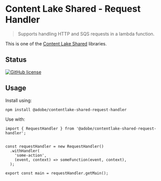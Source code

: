 # Content Lake Shared - Request Handler

> Supports handling HTTP and SQS requests in a lambda function.

This is one of the [Content Lake Shared](https://github.com/adobe/contentlake-shared) libraries.

## Status

[![GitHub license](https://img.shields.io/github/license/adobe/contentlake-shared.svg)](https://github.com/adobe/contentlake-shared/blob/main/LICENSE.txt)

## Usage

Install using:

```
npm install @adobe/contentlake-shared-request-handler
```

Use with:

```
import { RequestHandler } from '@adobe/contentlake-shared-request-handler';


const requestHandler = new RequestHandler()
  .withHandler(
    'some-action',
    (event, context) => someFunction(event, context),
  );

export const main = requestHandler.getMain();
```